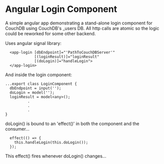 # Angular Login Component
A simple angular app demonstrating a stand-alone login component for CouchDB using CouchDB's _users DB.
All http calls are atomic so the logic could be reworked for some other backend.

Uses angular signal library:

```
  <app-login [dbEndpoint]="'PathToCouchDBServer'" 
             [(loginResult)]="loginResult"
             [(doLogin)]="handleLogin">
  </app-login>
```
And inside the login component:

```
...export class LoginComponent {
  dbEndpoint = input('');
  doLogin = model('');
  loginResult = model<any>();
          .
          .
          .
}
```

doLogin() is bound to an 'effect()' in both the component and the consumer...

```
  effect(() => {
    this.handleLogin(this.doLogin());
  });
```

This effect() fires whenever doLogin() changes...
  